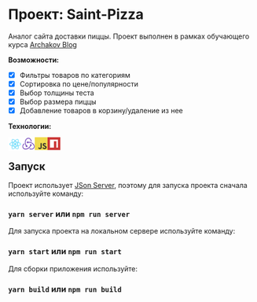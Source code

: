 # Проект: Saint-Pizza  
Аналог сайта доставки пиццы.
Проект выполнен в рамках обучающего курса [Archakov Blog](https://www.youtube.com/channel/UCdldbhAwO16vjnDwACTs5gQ)

**Возможности:**
- [x] Фильтры товаров по категориям
- [x] Сортировка по цене/популярности
- [x] Выбор толщины теста
- [x] Выбор размера пиццы
- [x] Добавление товаров в корзину/удаление из нее
  
**Технологии:**  

<img align="left" alt="React" width="28px" src="https://raw.githubusercontent.com/github/explore/80688e429a7d4ef2fca1e82350fe8e3517d3494d/topics/react/react.png" />
<img align="left" alt="Redux" width="26px" src="https://raw.githubusercontent.com/github/explore/80688e429a7d4ef2fca1e82350fe8e3517d3494d/topics/redux/redux.png" />
<img align="left" alt="JavaScript" width="26px" src="https://raw.githubusercontent.com/github/explore/80688e429a7d4ef2fca1e82350fe8e3517d3494d/topics/javascript/javascript.png" />
<img align="left" alt="Npm" width="26px" src="https://raw.githubusercontent.com/github/explore/80688e429a7d4ef2fca1e82350fe8e3517d3494d/topics/npm/npm.png" />

<!-- <img align="left" width="28px" src="https://simpleicons.org/icons/react.svg" />
<img align="left" width="28px" src="https://simpleicons.org/icons/redux.svg" />
<img align="left" width="28px" src="https://simpleicons.org/icons/javascript.svg" />
<img align="left" width="28px" src="https://simpleicons.org/icons/sass.svg" />
<img align="left" width="28px" src="https://simpleicons.org/icons/npm.svg" /> -->

</br>  
 
## Запуск
Проект использует [JSon Server](https://github.com/typicode/json-server), поэтому для запуска проекта сначала используйте команду:
### `yarn server` или `npm run server`
Для запуска проекта на локальном сервере используйте команду:
### `yarn start` или `npm run start`
Для сборки приложения используйте:  
### `yarn build` или `npm run build`

